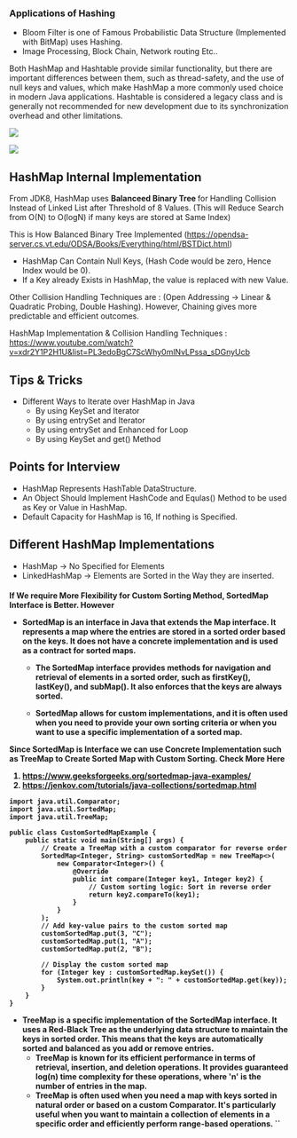 <h3> Applications of Hashing </h3>

* Bloom Filter is one of Famous Probabilistic Data Structure (Implemented with BitMap) uses Hashing.
* Image Processing, Block Chain, Network routing Etc..

Both HashMap and Hashtable provide similar functionality, but there are important differences between them, such as thread-safety, and the use of null keys and values, which make HashMap a more commonly used choice in modern Java applications. Hashtable is considered a legacy class and is generally not recommended for new development due to its synchronization overhead and other limitations.

![](Images/Basics.png)

![](Images/Differences.png)

<h2> HashMap Internal Implementation </h2>

From JDK8, HashMap uses <b> Balanceed Binary Tree </b> for Handling Collision Instead of Linked List after
Threshold of 8 Values. (This will Reduce Search from O(N) to O(logN) if many keys are stored at Same Index)

This is How Balanced Binary Tree Implemented (https://opendsa-server.cs.vt.edu/ODSA/Books/Everything/html/BSTDict.html)

* HashMap Can Contain Null Keys, (Hash Code would be zero, Hence Index would be 0).
* If a Key already Exists in HashMap, the value is replaced with new Value.

Other Collision Handling Techniques are : (Open Addressing -> Linear & Quadratic Probing, Double Hashing). However, Chaining gives more predictable and efficient outcomes.

HashMap Implementation & Collision Handling Techniques : https://www.youtube.com/watch?v=xdr2Y1P2H1U&list=PL3edoBgC7ScWhy0mlNvLPssa_sDGnyUcb


<h2> Tips & Tricks </h2>

* Different Ways to Iterate over HashMap in Java
    * By using KeySet and Iterator
    * By using entrySet and Iterator
    * By using entrySet and Enhanced for Loop
    * By using KeySet and get() Method

<h2> Points for Interview </h2>

* HashMap Represents HashTable DataStructure.
* An Object Should Implement HashCode and Equlas() Method to be used as Key or Value in HashMap.
* Default Capacity for HashMap is 16, If nothing is Specified.


<h2> Different HashMap Implementations </h2>

* HashMap -> No Specified for Elements
* LinkedHashMap -> Elements are Sorted in the Way they are inserted.
<h4> If We require More Flexibility for Custom Sorting Method, SortedMap Interface is Better. However

* SortedMap is an interface in Java that extends the Map interface. It represents a map where the entries are stored in a sorted order based on the keys. It does not have a concrete implementation and is used as a contract for sorted maps.

    * The SortedMap interface provides methods for navigation and retrieval of elements in a sorted order, such as firstKey(), lastKey(), and subMap(). It also enforces that the keys are always sorted.

    * SortedMap allows for custom implementations, and it is often used when you need to provide your own sorting criteria or when you want to use a specific implementation of a sorted map.

Since SortedMap is Interface we can use Concrete Implementation such as TreeMap to Create Sorted Map with Custom Sorting.
Check More Here 

1. https://www.geeksforgeeks.org/sortedmap-java-examples/
2. https://jenkov.com/tutorials/java-collections/sortedmap.html
```
import java.util.Comparator;
import java.util.SortedMap;
import java.util.TreeMap;

public class CustomSortedMapExample {
    public static void main(String[] args) {
        // Create a TreeMap with a custom comparator for reverse order
        SortedMap<Integer, String> customSortedMap = new TreeMap<>(
            new Comparator<Integer>() {
                @Override
                public int compare(Integer key1, Integer key2) {
                    // Custom sorting logic: Sort in reverse order
                    return key2.compareTo(key1);
                }
            }
        );
        // Add key-value pairs to the custom sorted map
        customSortedMap.put(3, "C");
        customSortedMap.put(1, "A");
        customSortedMap.put(2, "B");

        // Display the custom sorted map
        for (Integer key : customSortedMap.keySet()) {
            System.out.println(key + ": " + customSortedMap.get(key));
        }
    }
}
```
* TreeMap is a specific implementation of the SortedMap interface. It uses a Red-Black Tree as the underlying data structure to maintain the keys in sorted order. This means that the keys are automatically sorted and balanced as you add or remove entries.
    * TreeMap is known for its efficient performance in terms of retrieval, insertion, and deletion operations. It provides guaranteed log(n) time complexity for these operations, where 'n' is the number of entries in the map.
    * TreeMap is often used when you need a map with keys sorted in natural order or based on a custom Comparator. It's particularly useful when you want to maintain a collection of elements in a specific order and efficiently perform range-based operations. ``